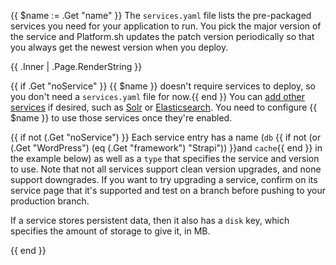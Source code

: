 {{ $name := .Get "name" }}
The `services.yaml` file lists the pre-packaged services you need for your application to run.
You pick the major version of the service and Platform.sh updates the patch version periodically
so that you always get the newest version when you deploy.

{{ .Inner | .Page.RenderString }}

{{ if .Get "noService" }}
{{ $name }} doesn't require services to deploy, so you don't need a `services.yaml` file for now.{{ end }}
You can [add other services](/configuration/services/_index.md) if desired,
such as [Solr](/configuration/services/solr.md) or [Elasticsearch](/configuration/services/elasticsearch.md).
You need to configure {{ $name }} to use those services once they're enabled.

{{ if not (.Get "noService") }}
Each service entry has a name (`db` {{ if not (or (.Get "WordPress") (eq (.Get "framework") "Strapi")) }}and `cache`{{ end }} in the example below)
as well as a `type` that specifies the service and version to use.
Note that not all services support clean version upgrades, and none support downgrades.
If you want to try upgrading a service,
confirm on its service page that it's supported
and test on a branch before pushing to your production branch.

If a service stores persistent data,
then it also has a `disk` key, which specifies the amount of storage to give it, in MB.

{{ end }}
